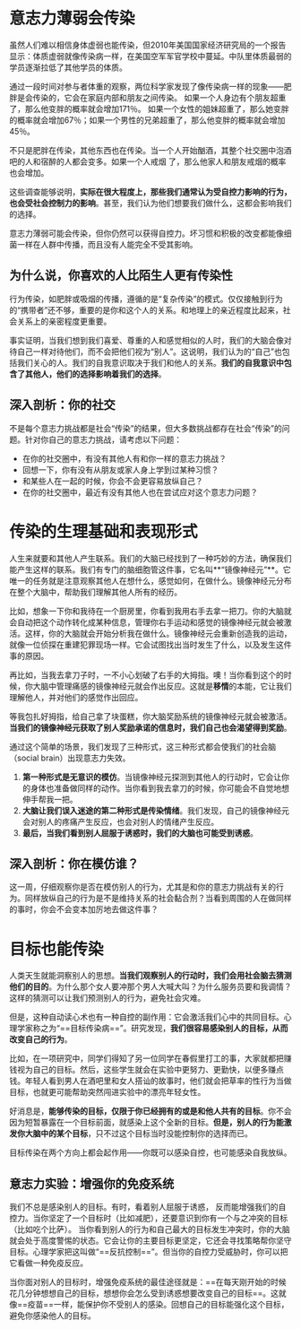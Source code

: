 # 意志⼒薄弱会传染

虽然⼈们难以相信⾝体虚弱也能传染，但2010年美国国家经济研究局的⼀个报告显⽰：体质虚弱就像传染病⼀样，在美国空军军官学校中蔓延。中队⾥体质最弱的学员逐渐拉低了其他学员的体质。

通过⼀段时间对参与者体重的观察，两位科学家发现了像传染病⼀样的现象——肥胖是会传染的，它会在家庭内部和朋友之间传染。 如果⼀个⼈⾝边有个朋友超重了，那么他变胖的概率就会增加171％。 如果⼀个⼥性的姐妹超重了，那么她变胖的概率就会增加67％；如果⼀个男性的兄弟超重了，那么他变胖的概率就会增加45％。

不只是肥胖在传染，其他东西也在传染。当⼀个⼈开始酗酒，其整个社交圈中泡酒吧的⼈和宿醉的⼈都会变多。如果⼀个⼈戒烟 了，那么他家⼈和朋友戒烟的概率也会增加。



这些调查能够说明，**实际在很⼤程度上，那些我们通常认为受⾃控⼒影响的⾏为，也会受社会控制⼒的影响**。甚⾄，我们认为他们想要我们做什么，这都会影响我们的选择。

意志⼒薄弱可能会传染，但你仍然可以获得⾃控⼒。坏习惯和积极的改变都能像细菌⼀样在⼈群中传播，⽽且没有⼈能完全不受其影响。

## 为什么说，你喜欢的⼈⽐陌⽣⼈更有传染性

⾏为传染，如肥胖或吸烟的传播，遵循的是“复杂传染”的模式。仅仅接触到⾏为的“携带者”还不够，重要的是你和这个⼈的关系。和地理上的亲近程度⽐起来，社会关系上的亲密程度更重要。

事实证明，当我们想到我们喜爱、尊重的⼈和感觉相似的⼈时，我们的⼤脑会像对待⾃⼰⼀样对待他们，⽽不会把他们视为“别⼈”。这说明，我们认为的“⾃⼰”也包括我们关⼼的⼈。我们的⾃我意识取决于我们和他⼈的关系。**我们的⾃我意识中包含了其他⼈，他们的选择影响着我们的选择**。

## 深⼊剖析：你的社交

不是每个意志⼒挑战都是社会“传染”的结果，但⼤多数挑战都存在社会“传染”的问题。针对你⾃⼰的意志⼒挑战，请考虑以下问题：

- 在你的社交圈中，有没有其他⼈有和你⼀样的意志⼒挑战？
- 回想⼀下，你有没有从朋友或家⼈⾝上学到过某种习惯？
- 和某些⼈在⼀起的时候，你会不会更容易放纵⾃⼰？
- 在你的社交圈中，最近有没有其他⼈也在尝试应对这个意志⼒问题？



# 传染的生理基础和表现形式

⼈⽣来就要和其他⼈产⽣联系。我们的⼤脑已经找到了⼀种巧妙的⽅法，确保我们能产⽣这样的联系。我们有专门的脑细胞管这件事，它名叫**“镜像神经元”**。它唯⼀的任务就是注意观察其他⼈在想什么，感觉如何，在做什么。镜像神经元分布在整个⼤脑中，帮助我们理解其他⼈所有的经历。



⽐如，想象⼀下你和我待在⼀个厨房⾥，你看到我⽤右⼿去拿⼀把⼑。你的⼤脑就会⾃动把这个动作转化成某种信息，管理你右⼿运动和感觉的镜像神经元就会被激活。这样，你的⼤脑就会开始分析我在做什么。镜像神经元会重新创造我的运动，就像⼀位侦探在重建犯罪现场⼀样。它会试图找出当时发⽣了什么，以及发⽣这件事的原因。

再⽐如，当我去拿⼑⼦时，⼀不⼩⼼划破了右⼿的⼤拇指。噢！当你看到这个的时候，你⼤脑中管理痛感的镜像神经元就会作出反应。这就是**移情**的本能，它让我们理解他⼈，并对他们的感觉作出回应。

等我包扎好拇指，给⾃⼰拿了块蛋糕，你⼤脑奖励系统的镜像神经元就会被激活。**当我们的镜像神经元获取了别⼈奖励承诺的信息时，我们⾃⼰也会渴望得到奖励**。



通过这个简单的场景，我们发现了三种形式，这三种形式都会使我们的社会脑（social brain）出现意志⼒失效。

1. **第⼀种形式是⽆意识的模仿**。当镜像神经元探测到其他⼈的⾏动时，它会让你的⾝体也准备做同样的动作。当你看到我去拿⼑的时候，你可能会不⾃觉地想伸⼿帮我⼀把。
2. **⼤脑让我们误⼊迷途的第⼆种形式是传染情绪**。我们发现，⾃⼰的镜像神经元会对别⼈的疼痛产⽣反应，也会对别⼈的情绪产⽣反应。
3. **最后，当我们看到别⼈屈服于诱惑时，我们的⼤脑也可能受到诱惑**。

## 深⼊剖析：你在模仿谁？

这⼀周，仔细观察你是否在模仿别⼈的⾏为，尤其是和你的意志⼒挑战有关的⾏为。同样放纵⾃⼰的⾏为是不是维持关系的社会黏合剂？当看到周围的⼈在做同样的事时，你会不会变本加厉地去做这件事？



# ⽬标也能传染

⼈类天⽣就能洞察别⼈的思想。**当我们观察别⼈的⾏动时，我们会⽤社会脑去猜测他们的⽬的**。为什么那个⼥⼈要冲那个男⼈⼤喊⼤叫？为什么服务员要和我调情？这样的猜测可以让我们预测别⼈的⾏为，避免社会灾难。

但是，这种⾃动读⼼术也有⼀种⾃控的副作⽤：它会激活我们⼼中的共同⽬标。⼼理学家称之为“==⽬标传染病==”。研究发现，**我们很容易感染别⼈的⽬标，从⽽改变⾃⼰的⾏为**。

⽐如，在⼀项研究中，同学们得知了另⼀位同学在春假⾥打⼯的事，⼤家就都把赚钱视为⾃⼰的⽬标。然后，这些学⽣就会在实验中更努⼒、更勤快，以便多赚点钱。年轻⼈看到男⼈在酒吧⾥和⼥⼈搭讪的故事时，他们就会把草率的性⾏为当做⽬标，也就更可能帮助突然闯进实验中的漂亮年轻⼥性。

好消息是，**能够传染的⽬标，仅限于你已经拥有的或是和他⼈共有的⽬标**。你不会因为短暂暴露在⼀个⽬标前⾯，就感染上这个全新的⽬标。**但是，别⼈的⾏为能激发你⼤脑中的某个⽬标**，只不过这个⽬标当时没能控制你的选择⽽已。

⽬标传染在两个⽅向上都会起作⽤——你既可以感染⾃控，也可能感染⾃我放纵。

## 意志⼒实验：增强你的免疫系统

我们不总是感染别⼈的⽬标。有时，看着别⼈屈服于诱惑， 反⽽能增强我们的⾃控⼒。当你坚定了⼀个⽬标时（⽐如减肥），还要意识到你有⼀个与之冲突的⽬标（⽐如吃个⽐萨）。 当你看到别⼈的⾏为和⾃⼰最⼤的⽬标发⽣冲突时，你的⼤脑就会处于⾼度警惕的状态。它会让你的主要⽬标更坚定，它还会寻找策略帮你坚守⽬标。⼼理学家把这叫做“==反抗控制==”。但当你的⾃控⼒受威胁时，你可以把它看做⼀种免疫反应。

当你⾯对别⼈的⽬标时，增强免疫系统的最佳途径就是：==在每天刚开始的时候花⼏分钟想想⾃⼰的⽬标，想想你会怎么受到诱惑想要改变⾃⼰的⽬标==。这就像==疫苗==⼀样，能保护你不受别⼈的感染。回想⾃⼰的⽬标能强化这个⽬标，避免你感染他⼈的⽬标。